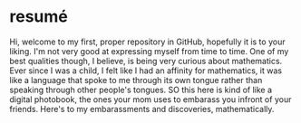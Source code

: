 # resumé
Hi, welcome to my first, proper repository in GitHub, hopefully it is to your liking. I'm not very good at expressing myself from time to time. One of my best qualities though, I believe, is being very curious about mathematics. Ever since I was a child, I felt like I had an affinity for mathematics, it was like a language that spoke to me through its own tongue rather than speaking through other people's tongues. SO this here is kind of like a digital photobook, the ones your mom uses to embarass you infront of your friends. Here's to my embarassments and discoveries, mathematically. 
